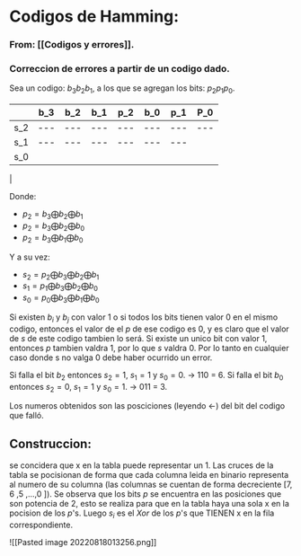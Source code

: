 # Codigos de Hamming:
### From: [[Codigos y errores]].

### Correccion de errores a partir de un codigo dado.

Sea un codigo: $b_3b_2b_1$, a los que se agregan los bits: $p_2p_1p_0$.

|     | b_3 | b_2 | b_1 | p_2 | b_0 | p_1 | P_0 |
| --- | --- | --- | --- | --- | --- | --- | --- |
| s_2 | --- | --- | --- | --- | --- | --- | --- |
| s_1 | --- | --- | --- | --- | --- | --- |     |
| s_0 |     |     |     |     |     |     |     |
| 

Donde:
- $p_2 = b_3 \bigoplus b_2 \bigoplus b_1$
- $p_2 = b_3 \bigoplus b_2 \bigoplus b_0$
- $p_2 = b_3 \bigoplus b_1 \bigoplus b_0$

Y a su vez:
- $s_2 = p_2 \bigoplus b_3 \bigoplus b_2 \bigoplus b_1$
- $s_1 = p_1 \bigoplus b_3 \bigoplus b_2 \bigoplus b_0$
- $s_0 = p_0 \bigoplus b_3 \bigoplus b_1 \bigoplus b_0$

Si existen $b_i$ y $b_j$ con valor 1 o si todos los bits tienen valor 0 en el mismo codigo, entonces el valor de el $p$ de ese codigo es 0, y es claro que el valor de $s$ de este codigo tambien lo será.
Si existe un unico bit con valor 1, entonces $p$ tambien valdra 1, por lo que $s$ valdra 0.
Por lo tanto en cualquier caso donde s no valga 0 debe haber ocurrido un error.

Si falla el bit $b_2$ entonces $s_2 = 1$, $s_1 = 1$ y $s_0 = 0$. -> 110 = 6. 
Si falla el bit $b_0$ entonces $s_2= 0$, $s_1 = 1$ y $s_0 = 1$. -> 011 = 3.

Los numeros obtenidos son las posciciones (leyendo <-) del bit del codigo que falló.

## Construccion:
se concidera que x en la tabla puede representar un 1.
Las cruces de la tabla se pocisionan de forma que cada columna leida en binario representa al numero de su columna (las columnas se cuentan de forma decreciente [7, 6 ,5 ,...,0 ]).
Se observa que los bits $p$ se encuentra en las posiciones que son potencia de 2, esto se realiza para que en la tabla haya una sola x en la pocision de los $p$'s.
Luego $s_i$ es el $Xor$ de los $p$'s que TIENEN x en la fila correspondiente.

![[Pasted image 20220818013256.png]]